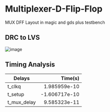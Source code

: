 # Multiplexer-D-Flip-Flop
MUX DFF Layout in magic and gds plus testbench

## DRC to LVS

![image](https://github.com/user-attachments/assets/6ecd0d3a-9586-4a12-a771-20e4c45a1b1c)

## Timing Analysis

| Delays        | Time(s)           |
| ------------- |-------------:|
| t_clkq      | 1.985959e-10 |
| t_setup      | -1.606717e-10      |
| t_mux_delay      | 9.585323e-11      |
